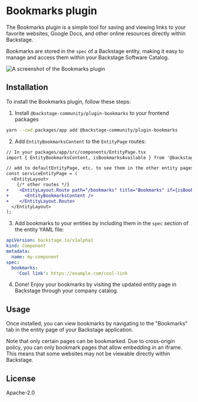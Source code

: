 # Bookmarks plugin

The Bookmarks plugin is a simple tool for saving and viewing links to your favorite websites, Google Docs, and other online resources directly within Backstage.

Bookmarks are stored in the `spec` of a Backstage entity, making it easy to manage and access them within your Backstage Software Catalog.

![A screenshot of the Bookmarks plugin](https://i.imgur.com/guMtiax.png)

## Installation

To install the Bookmarks plugin, follow these steps:

1. Install `@backstage-community/plugin-bookmarks` to your frontend packages

```bash
yarn --cwd packages/app add @backstage-community/plugin-bookmarks
```

2. Add `EntityBookmarksContent` to the `EntityPage` routes:

```diff
// In your packages/app/src/components/EntityPage.tsx
import { EntityBookmarksContent, isBookmarksAvailable } from '@backstage-community/plugin-bookmarks';

// add to defaultEntityPage, etc. to see them in the other entity pages
const serviceEntityPage = (
  <EntityLayout>
    {/* other routes */}
+    <EntityLayout.Route path="/bookmarks" title="Bookmarks" if={isBookmarksAvailable}>
+      <EntityBookmarksContent />
+    </EntityLayout.Route>
  </EntityLayout>
);
```

3. Add bookmarks to your entities by including them in the `spec` section of the entity YAML file:

```yaml
apiVersion: backstage.io/v1alpha1
kind: Component
metadata:
  name: my-component
spec:
  bookmarks:
    'Cool link': https://example.com/cool-link
```

4. Done! Enjoy your bookmarks by visiting the updated entity page in Backstage through your company catalog.

## Usage

Once installed, you can view bookmarks by navigating to the "Bookmarks" tab in the entity page of your Backstage application.

Note that only certain pages can be bookmarked. Due to cross-origin policy, you can only bookmark pages that allow embedding in an iframe. This means that some websites may not be viewable directly within Backstage.

## License

Apache-2.0
